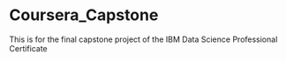 # Coursera_Capstone
This is for the final capstone project of the IBM Data Science Professional Certificate
